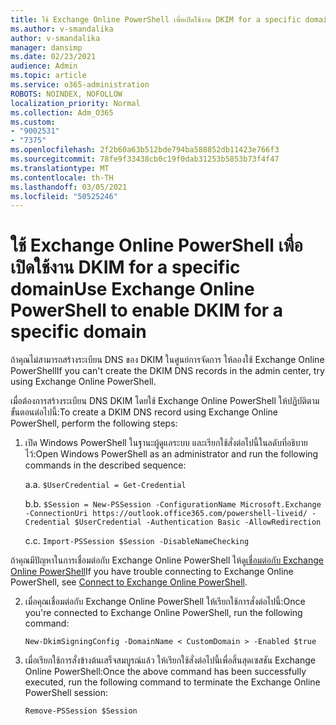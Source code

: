 ```yaml
---
title: ใช้ Exchange Online PowerShell เพื่อเปิดใช้งาน DKIM for a specific domain
ms.author: v-smandalika
author: v-smandalika
manager: dansimp
ms.date: 02/23/2021
audience: Admin
ms.topic: article
ms.service: o365-administration
ROBOTS: NOINDEX, NOFOLLOW
localization_priority: Normal
ms.collection: Adm_O365
ms.custom:
- "9002531"
- "7375"
ms.openlocfilehash: 2f2b60a63b512bde794ba588852db11423e766f3
ms.sourcegitcommit: 78fe9f33438cb0c19f0dab31253b5853b73f4f47
ms.translationtype: MT
ms.contentlocale: th-TH
ms.lasthandoff: 03/05/2021
ms.locfileid: "50525246"
---
```

# <a name="use-exchange-online-powershell-to-enable-dkim-for-a-specific-domain"></a><span data-ttu-id="b1d79-102">ใช้ Exchange Online PowerShell เพื่อเปิดใช้งาน DKIM for a specific domain</span><span class="sxs-lookup"><span data-stu-id="b1d79-102">Use Exchange Online PowerShell to enable DKIM for a specific domain</span></span>

<span data-ttu-id="b1d79-103">ถ้าคุณไม่สามารถสร้างระเบียน DNS ของ DKIM ในศูนย์การจัดการ ให้ลองใช้ Exchange Online PowerShell</span><span class="sxs-lookup"><span data-stu-id="b1d79-103">If you can't create the DKIM DNS records in the admin center, try using Exchange Online PowerShell.</span></span> 

<span data-ttu-id="b1d79-104">เมื่อต้องการสร้างระเบียน DNS DKIM โดยใช้ Exchange Online PowerShell ให้ปฏิบัติตามขั้นตอนต่อไปนี้:</span><span class="sxs-lookup"><span data-stu-id="b1d79-104">To create a DKIM DNS record using Exchange Online PowerShell, perform the following steps:</span></span>

1. <span data-ttu-id="b1d79-105">เปิด Windows PowerShell ในฐานะผู้ดูแลระบบ และเรียกใช้สั่งต่อไปนี้ในลดับที่อธิบายไว้:</span><span class="sxs-lookup"><span data-stu-id="b1d79-105">Open Windows PowerShell as an administrator and run the following commands in the described sequence:</span></span>

    <span data-ttu-id="b1d79-106">a.</span><span class="sxs-lookup"><span data-stu-id="b1d79-106">a.</span></span> `$UserCredential = Get-Credential`

    <span data-ttu-id="b1d79-107">b.</span><span class="sxs-lookup"><span data-stu-id="b1d79-107">b.</span></span> `$Session = New-PSSession -ConfigurationName Microsoft.Exchange -ConnectionUri https://outlook.office365.com/powershell-liveid/ -Credential $UserCredential -Authentication Basic -AllowRedirection`

    <span data-ttu-id="b1d79-108">c.</span><span class="sxs-lookup"><span data-stu-id="b1d79-108">c.</span></span> `Import-PSSession $Session -DisableNameChecking`
    
<span data-ttu-id="b1d79-109">ถ้าคุณมีปัญหาในการเชื่อมต่อกับ Exchange Online PowerShell ให้ดู[เชื่อมต่อกับ Exchange Online PowerShell](https://docs.microsoft.com/powershell/exchange/connect-to-exchange-online-powershell)</span><span class="sxs-lookup"><span data-stu-id="b1d79-109">If you have trouble connecting to Exchange Online PowerShell, see [Connect to Exchange Online PowerShell](https://docs.microsoft.com/powershell/exchange/connect-to-exchange-online-powershell).</span></span>

2. <span data-ttu-id="b1d79-110">เมื่อคุณเชื่อมต่อกับ Exchange Online PowerShell ให้เรียกใช้การสั่งต่อไปนี้:</span><span class="sxs-lookup"><span data-stu-id="b1d79-110">Once you're connected to Exchange Online PowerShell, run the following command:</span></span>

    `New-DkimSigningConfig -DomainName < CustomDomain > -Enabled $true`

3. <span data-ttu-id="b1d79-111">เมื่อเรียกใช้การสั่งข้างต้นเสร็จสมบูรณ์แล้ว ให้เรียกใช้สั่งต่อไปนี้เพื่อสิ้นสุดเซสชัน Exchange Online PowerShell:</span><span class="sxs-lookup"><span data-stu-id="b1d79-111">Once the above command has been successfully executed, run the following command to terminate the Exchange Online PowerShell session:</span></span>

    `Remove-PSSession $Session` 



